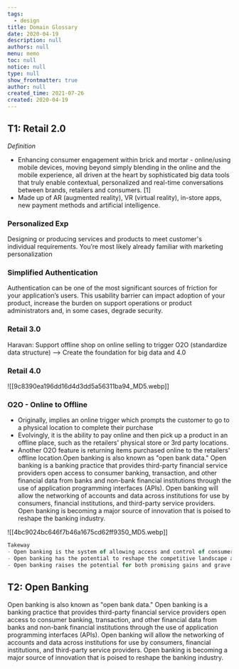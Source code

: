 ```yaml
---
tags: 
  - design
title: Domain Glossary
date: 2020-04-19
description: null
authors: null
menu: memo
toc: null
notice: null
type: null
show_frontmatter: true
author: null
created_time: 2021-07-26
created: 2020-04-19
---
```


## T1: Retail 2.0

*Definition*

* Enhancing consumer engagement within brick and mortar - online/using mobile devices, moving beyond simply blending in the online and the mobile experience, all driven at the heart by sophisticated big data tools that truly enable contextual, personalized and real-time conversations between brands, retailers and consumers. [1]
* Made up of AR (augmented reality), VR (virtual reality), in-store apps, new payment methods and artificial intelligence.

### Personalized Exp

Designing or producing services and products to meet customer's individual requirements. You’re most likely already familiar with marketing personalization

### Simplified Authentication

Authentication can be one of the most significant sources of friction for your application’s users. This usability barrier can impact adoption of your product, increase the burden on support operations or product administrators and, in some cases, degrade security.

### Retail 3.0

Haravan: Support offline shop on online selling to trigger O2O (standardize data structure) ––> Create the foundation for big data and 4.0

### Retail 4.0

![[9c8390ea196dd16d4d3dd5a56311ba94_MD5.webp]]

### O2O - Online to Offline

* Originally, implies an online trigger which prompts the customer to go to a physical location to complete their purchase
* Evolvingly, it is the ability to pay online and then pick up a product in an offline place, such as the retailers' physical store or 3rd party locations.
* Another O2O feature is returning items purchased online to the retailers' offline location.Open banking is also known as "open bank data." Open banking is a banking practice that provides third-party financial service providers open access to consumer banking, transaction, and other financial data from banks and non-bank financial institutions through the use of application programming interfaces (APIs). Open banking will allow the networking of accounts and data across institutions for use by consumers, financial institutions, and third-party service providers. Open banking is becoming a major source of innovation that is poised to reshape the banking industry.

![[4bc9024bc646f7b46a1675cd62ff9350_MD5.webp]]


```javascript
Takeway
- Open banking is the system of allowing access and control of consumer banking and financial accounts through third-party applications.
- Open banking has the potential to reshape the competitive landscape and consumer experience of the banking industry. 
- Open banking raises the potential for both promising gains and grave risks to consumers as more of their data is shared more widely.
```

## T2: Open Banking

Open banking is also known as "open bank data." Open banking is a banking practice that provides third-party financial service providers open access to consumer banking, transaction, and other financial data from banks and non-bank financial institutions through the use of application programming interfaces (APIs). Open banking will allow the networking of accounts and data across institutions for use by consumers, financial institutions, and third-party service providers.
Open banking is becoming a major source of innovation that is poised to reshape the banking industry.
